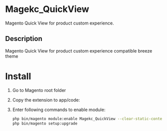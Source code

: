 # Magekc_QuickView

Magento Quick View for product custom experience.

## Description

Magento Quick View for product custom experience compatible breeze theme

Install
=======

1. Go to Magento root folder

2. Copy the extension to app/code:

3. Enter following commands to enable module:

    ```bash
    php bin/magento module:enable Magekc_QuickView --clear-static-content
    php bin/magento setup:upgrade
    ```
